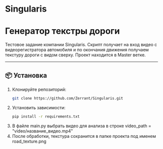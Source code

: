 # Singularis
# Генератор текстры дороги

Тестовое задание компании Singularis. Скрипт получает на вход видео с видеорегистратора автомобиля и по окончания движения получаем текстуру дороги с видом сверху.
Проект находится в Master ветке.

---

## 📦 Установка

1. Клонируйте репозиторий:
   ```bash
   git clone https://github.com/Zerrant/Singularis.git
2. Установить зависимости:
   ```bash
   pip install -r requirements.txt
3. В файле main.py выбрать видео для анализа в строке video_path = "video/название_видео.mp4"
4. После обработки, текстура сохранится в папке проекта под именем road_texture.png

